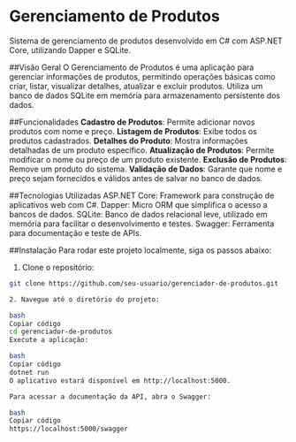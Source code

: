 # Gerenciamento de Produtos
Sistema de gerenciamento de produtos desenvolvido em C# com ASP.NET Core, utilizando Dapper e SQLite.

##Visão Geral
O Gerenciamento de Produtos é uma aplicação para gerenciar informações de produtos, permitindo operações básicas como criar, listar, visualizar detalhes, atualizar e excluir produtos. Utiliza um banco de dados SQLite em memória para armazenamento persistente dos dados.

##Funcionalidades
**Cadastro de Produtos**: Permite adicionar novos produtos com nome e preço.
**Listagem de Produtos**: Exibe todos os produtos cadastrados.
**Detalhes do Produto**: Mostra informações detalhadas de um produto específico.
**Atualização de Produtos**: Permite modificar o nome ou preço de um produto existente.
**Exclusão de Produtos**: Remove um produto do sistema.
**Validação de Dados**: Garante que nome e preço sejam fornecidos e válidos antes de salvar no banco de dados.

##Tecnologias Utilizadas
ASP.NET Core: Framework para construção de aplicativos web com C#.
Dapper: Micro ORM que simplifica o acesso a bancos de dados.
SQLite: Banco de dados relacional leve, utilizado em memória para facilitar o desenvolvimento e testes.
Swagger: Ferramenta para documentação e teste de APIs.

##Instalação
Para rodar este projeto localmente, siga os passos abaixo:

1. Clone o repositório:

  ```bash
  git clone https://github.com/seu-usuario/gerenciador-de-produtos.git

2. Navegue até o diretório do projeto:

bash
Copiar código
cd gerenciador-de-produtos
Execute a aplicação:

bash
Copiar código
dotnet run
O aplicativo estará disponível em http://localhost:5000.

Para acessar a documentação da API, abra o Swagger:

bash
Copiar código
https://localhost:5000/swagger

